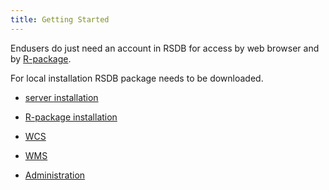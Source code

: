 ```yaml
---
title: Getting Started
---
```


Endusers do just need an account in RSDB for access by web browser and by [R-package](../r_package_installation).

For local installation RSDB package needs to be downloaded.

- [server installation](../server_installation)

- [R-package installation](../r_package_installation)

- [WCS](../wcs)

- [WMS](../wms)

- [Administration](../administration)